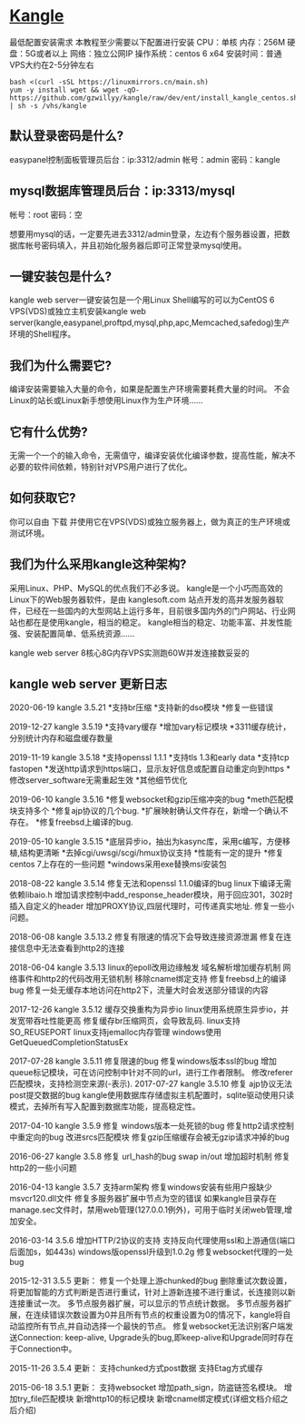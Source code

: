 [Kangle](http://bbs.itzmx.com/thread-7232-1-1.html)
=======
最低配置安装需求
本教程至少需要以下配置进行安装
CPU：单核
内存：256M
硬盘：5G或者以上
网络：独立公网IP
操作系统：centos 6 x64
安装时间：普通VPS大约在2-5分钟左右

```
bash <(curl -sSL https://linuxmirrors.cn/main.sh)
yum -y install wget && wget -qO- https://github.com/gzwillyy/kangle/raw/dev/ent/install_kangle_centos.sh | sh -s /vhs/kangle
```

默认登录密码是什么?
-------
easypanel控制面板管理员后台：ip:3312/admin
帐号：admin
密码：kangle

mysql数据库管理员后台：ip:3313/mysql
-------
帐号：root
密码：空

想要用mysql的话，一定要先进去3312/admin登录，左边有个服务器设置，把数据库帐号密码填入，并且初始化服务器后即可正常登录mysql使用。


一键安装包是什么?
-------
kangle web server一键安装包是一个用Linux Shell编写的可以为CentOS 6 VPS(VDS)或独立主机安装kangle web server(kangle,easypanel,proftpd,mysql,php,apc,Memcached,safedog)生产环境的Shell程序。


我们为什么需要它?
-------
编译安装需要输入大量的命令，如果是配置生产环境需要耗费大量的时间。
不会Linux的站长或Linux新手想使用Linux作为生产环境……


它有什么优势?
-------
无需一个一个的输入命令，无需值守，编译安装优化编译参数，提高性能，解决不必要的软件间依赖，特别针对VPS用户进行了优化。


如何获取它?
-------
你可以自由 下载 并使用它在VPS(VDS)或独立服务器上，做为真正的生产环境或测试环境。


我们为什么采用kangle这种架构?
-------
采用Linux、PHP、MySQL的优点我们不必多说。
kangle是一个小巧而高效的Linux下的Web服务器软件，是由 kanglesoft.com 站点开发的高并发服务器软件，已经在一些国内的大型网站上运行多年，目前很多国内外的门户网站、行业网站也都在是使用kangle，相当的稳定。
kangle相当的稳定、功能丰富、并发性能强、安装配置简单、低系统资源……

kangle web server 8核心8G内存VPS实测跑60W并发连接数妥妥的


kangle web server 更新日志
-------
2020-06-19 kangle 3.5.21
*支持br压缩
*支持新的dso模块
*修复一些错误

2019-12-27 kangle 3.5.19
*支持vary缓存
*增加vary标记模块
*3311缓存统计，分别统计内存和磁盘缓存数量

2019-11-19 kangle 3.5.18
*支持openssl 1.1.1
*支持tls 1.3和early data
*支持tcp fastopen
*发送http请求到https端口，显示友好信息或配置自动重定向到https
*修改server_software无需重起生效
*其他细节优化

2019-06-10 kangle 3.5.16
*修复websocket和gzip压缩冲突的bug
*meth匹配模块支持多个
*修复ajp协议的几个bug.
*扩展映射确认文件存在，新增一个确认不存在。
*修复freebsd上编译的bug.

2019-05-10 kangle 3.5.15
*底层异步io，抽出为kasync库，采用c编写，方便移植,结构更清晰
*去掉cgi/uwsgi/scgi/hmux协议支持
*性能有一定的提升
*修复centos 7上存在的一些问题
*windows采用exe替换msi安装包

2018-08-22 kangle 3.5.14
修复无法和openssl 1.1.0编译的bug
linux下编译无需依赖libaio.h
增加请求控制中add_response_header模块，用于回应301，302时插入自定义的header
增加PROXY协议,四层代理时，可传递真实地址.
修复一些小问题。

2018-06-08 kangle 3.5.13.2
修复有限速的情况下会导致连接资源泄漏
修复在连接信息中无法查看到http2的连接

2018-06-04 kangle 3.5.13
linux的epoll改用边缘触发
域名解析增加缓存机制
网络事件和http2的代码改用无锁机制
移除cname绑定支持
修复freebsd上的编译bug
修复一处无缓存本地访问在http2下，流量大时会发送部分错误的内容

2017-12-26 kangle 3.5.12
缓存交换重构为异步io
linux使用系统原生异步io，并发宽带吞吐性能更高
修复缓存br压缩网页，会导致乱码.
linux支持SO_REUSEPORT
linux支持jemalloc内存管理
windows使用GetQueuedCompletionStatusEx

2017-07-28 kangle 3.5.11
修复限速的bug
修复windows版本ssl的bug
增加queue标记模块，可在访问控制中针对不同的url，进行工作者限制。
修改referer匹配模块，支持检测空来源(-表示).
2017-07-27 kangle 3.5.10
修复 ajp协议无法post提交数据的bug
kangle使用数据库存储虚拟主机配置时，sqlite驱动使用只读模式，去掉所有写入配置到数据库功能，提高稳定性。

2017-04-10 kangle 3.5.9
修复 windows版本一处死锁的bug
修复http2请求控制中重定向的bug
改进srcs匹配模块
修复gzip压缩缓存会被无gzip请求冲掉的bug

2016-06-27 kangle 3.5.8
修复 url_hash的bug
swap in/out 增加超时机制
修复http2的一些小问题

2016-04-13 kangle 3.5.7
支持arm架构
修复windows安装有些用户报缺少msvcr120.dll文件
修复多服务器扩展中节点为空的错误
如果kangle目录存在manage.sec文件时，禁用web管理(127.0.0.1例外)，可用于临时关闭web管理,增加安全。

2016-03-14 3.5.6 
增加HTTP/2协议的支持
支持反向代理使用ssl和上游通信(端口后面加s，如443s)
windows版openssl升级到1.0.2g
修复websocket代理的一处bug

2015-12-31 3.5.5 更新：
修复一个处理上游chunked的bug
删除重试次数设置，将更加智能的方式判断是否进行重试，针对上游新连接不进行重试，长连接则以新连接重试一次。
多节点服务器扩展，可以显示的节点统计数据。
多节点服务器扩展，在连续错误次数设置为0并且所有节点的权重设置为0的情况下，kangle将自动监控所有节点,并自动选择一个最快的节点。
修复websocket无法识别客户端发送Connection: keep-alive, Upgrade头的bug,即keep-alive和Upgrade同时存在于Connection中。

2015-11-26 3.5.4 更新：
支持chunked方式post数据
支持Etag方式缓存

2015-06-18 3.5.1 更新：
支持websocket
增加path_sign，防盗链签名模块。
增加try_file匹配模块
新增http10的标记模块
新增cname绑定模式(详细文档介绍之后介绍)
